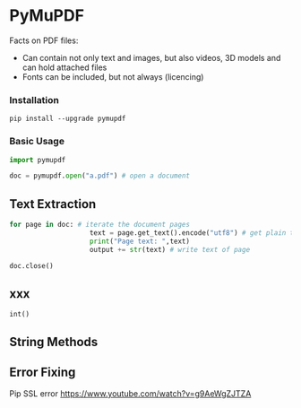 # PyMuPDF

Facts on PDF files:
* Can contain not only text and images, but also videos, 3D models and can hold attached files
* Fonts can be included, but not always (licencing)


### Installation

```pip install --upgrade pymupdf```


### Basic Usage

```python
import pymupdf

doc = pymupdf.open("a.pdf") # open a document
```


## Text Extraction

```python
for page in doc: # iterate the document pages
                    text = page.get_text().encode("utf8") # get plain text (is in UTF-8)
                    print("Page text: ",text)
                    output += str(text) # write text of page

doc.close()
```



## xxx

```int()```




## String Methods






## Error Fixing

Pip SSL error https://www.youtube.com/watch?v=g9AeWgZJTZA



